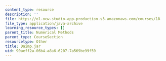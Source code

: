 ```yaml
---
content_type: resource
description: ''
file: https://ol-ocw-studio-app-production.s3.amazonaws.com/courses/18-03sc-differential-equations-fall-2011/90aeff2a06b4a8a662077a569be99f50_Daimp.jar
file_type: application/java-archive
learning_resource_types: []
parent_title: Numerical Methods
parent_type: CourseSection
resourcetype: Other
title: Daimp.jar
uid: 90aeff2a-06b4-a8a6-6207-7a569be99f50
---
```

